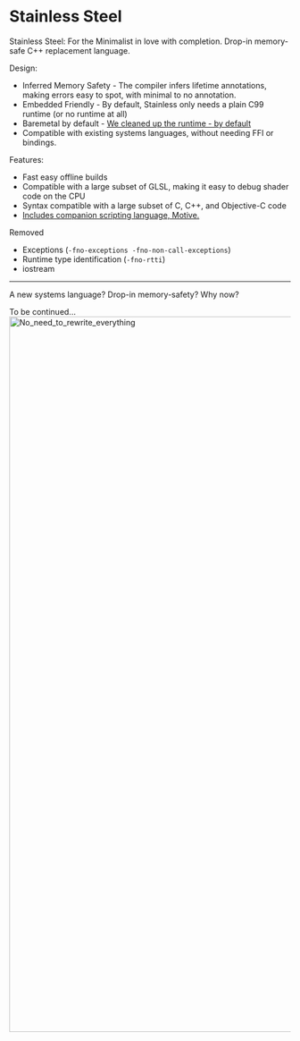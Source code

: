 # Stainless Steel
Stainless Steel: For the Minimalist in love with completion. Drop-in memory-safe C++ replacement language.

Design:
- Inferred Memory Safety - The compiler infers lifetime annotations, making errors easy to spot, with minimal to no annotation.
- Embedded Friendly - By default, Stainless only needs a plain C99 runtime (or no runtime at all)
- Baremetal by default - [We cleaned up the runtime - by default](https://arobenko.github.io/bare_metal_cpp/#compiler_output-nostdlib)
- Compatible with existing systems languages, without needing FFI or bindings.

Features:
- Fast easy offline builds
- Compatible with a large subset of GLSL, making it easy to debug shader code on the CPU
- Syntax compatible with a large subset of C, C++, and Objective-C code
- [Includes companion scripting language, Motive.](https://github.com/Peach1/Motive)


Removed
- Exceptions (`-fno-exceptions -fno-non-call-exceptions`)
- Runtime type identification (`-fno-rtti`)
- iostream

---

A new systems language? Drop-in memory-safety? Why now?

To be continued...
<img width="1280" alt="No_need_to_rewrite_everything" src="https://github.com/user-attachments/assets/7c248296-0246-4f16-8da9-58fde5189182" />
